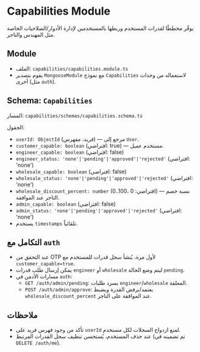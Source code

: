 # Capabilities Module

يوفّر مخططًا لقدرات المستخدم وربطها بالمستخدمين لإدارة الأدوار/الصلاحيات الخاصة مثل المهندس والتاجر.

## Module
- الملف: `capabilities/capabilities.module.ts`
- يقوم بتصدير `MongooseModule` مع نموذج `Capabilities` لاستعماله من وحدات أخرى (مثل `auth`).

## Schema: `Capabilities`
المسار: `capabilities/schemas/capabilities.schema.ts`

الحقول:
- `userId: ObjectId` (فريد، مفهرس) — مرجع إلى `User`.
- `customer_capable: boolean` (افتراضي: true) — مستخدم عميل.
- `engineer_capable: boolean` (افتراضي: false)
- `engineer_status: 'none'|'pending'|'approved'|'rejected'` (افتراضي: 'none')
- `wholesale_capable: boolean` (افتراضي: false)
- `wholesale_status: 'none'|'pending'|'approved'|'rejected'` (افتراضي: 'none')
- `wholesale_discount_percent: number` (0..100، افتراضي: 0) — نسبة خصم التاجر عند الموافقة.
- `admin_capable: boolean` (افتراضي: false)
- `admin_status: 'none'|'pending'|'approved'|'rejected'` (افتراضي: 'none')
- يستخدم `timestamps` تلقائياً.

## التكامل مع `auth`
- عند التحقق من OTP لأول مرة، يُنشأ سجل قدرات للمستخدم مع `customer_capable=true`.
- يمكن إرسال طلب قدرات `engineer` أو `wholesale` ليتم وضع الحالة `pending`.
- مسارات الأدمن في `auth`:
  - `GET /auth/admin/pending`: يسرد طلبات `engineer`/`wholesale` المعلقة.
  - `POST /auth/admin/approve`: يعتمد/يرفض القدرة ويضبط `wholesale_discount_percent` عند الموافقة على التاجر.

## ملاحظات
- تأكد من وجود فهرس فريد على `userId` لمنع ازدواج السجلات لكل مستخدم.
- عند حذف المستخدم، يُستحسن تنظيف سجل القدرات المرتبط (تم تضمينه في `DELETE /auth/me`).
